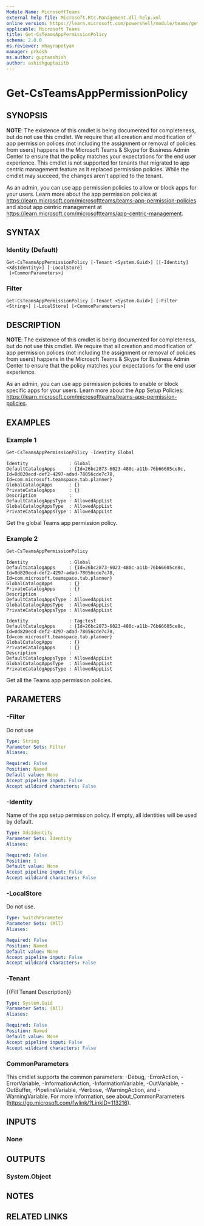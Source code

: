 ```yaml
---
Module Name: MicrosoftTeams
external help file: Microsoft.Rtc.Management.dll-help.xml
online version: https://learn.microsoft.com/powershell/module/teams/get-csteamsapppermissionpolicy
applicable: Microsoft Teams
title: Get-CsTeamsAppPermissionPolicy
schema: 2.0.0
ms.reviewer: mhayrapetyan
manager: prkosh
ms.author: guptaashish
author: ashishguptaiitb
---
```


# Get-CsTeamsAppPermissionPolicy

## SYNOPSIS
**NOTE**: The existence of this cmdlet is being documented for completeness, but do not use this cmdlet. We require that all creation and modification of app permission polices (not including the assignment or removal of policies from users) happens in the Microsoft Teams & Skype for Business Admin Center to ensure that the policy matches your expectations for the end user experience. This cmdlet is not supported for tenants that migrated to app centric management feature as it replaced permission policies. While the cmdlet may succeed, the changes aren't applied to the tenant.

As an admin, you can use app permission policies to allow or block apps for your users. Learn more about the app permission policies at <https://learn.microsoft.com/microsoftteams/teams-app-permission-policies> and about app centric management at <https://learn.microsoft.com/microsoftteams/app-centric-management>.

## SYNTAX

### Identity (Default)
```
Get-CsTeamsAppPermissionPolicy [-Tenant <System.Guid>] [[-Identity] <XdsIdentity>] [-LocalStore]
 [<CommonParameters>]
```

### Filter
```
Get-CsTeamsAppPermissionPolicy [-Tenant <System.Guid>] [-Filter <String>] [-LocalStore] [<CommonParameters>]
```

## DESCRIPTION
**NOTE**: The existence of this cmdlet is being documented for completeness, but do not use this cmdlet. We require that all creation and modification of app permission polices (not including the assignment or removal of policies from users) happens in the Microsoft Teams & Skype for Business Admin Center to ensure that the policy matches your expectations for the end user experience.

As an admin, you can use app permission policies to enable or block specific apps for your users.  Learn more about the App Setup Policies: <https://learn.microsoft.com/microsoftteams/teams-app-permission-policies>.

## EXAMPLES

### Example 1

```powershell
Get-CsTeamsAppPermissionPolicy -Identity Global
```

```Output
Identity               : Global
DefaultCatalogApps     : {Id=26bc2873-6023-480c-a11b-76b66605ce8c, Id=0d820ecd-def2-4297-adad-78056cde7c78, Id=com.microsoft.teamspace.tab.planner}
GlobalCatalogApps      : {}
PrivateCatalogApps     : {}
Description            :
DefaultCatalogAppsType : AllowedAppList
GlobalCatalogAppsType  : AllowedAppList
PrivateCatalogAppsType : AllowedAppList
```
Get the global Teams app permission policy.


### Example 2

```powershell
Get-CsTeamsAppPermissionPolicy
```

```Output
Identity               : Global
DefaultCatalogApps     : {Id=26bc2873-6023-480c-a11b-76b66605ce8c, Id=0d820ecd-def2-4297-adad-78056cde7c78, Id=com.microsoft.teamspace.tab.planner}
GlobalCatalogApps      : {}
PrivateCatalogApps     : {}
Description            :
DefaultCatalogAppsType : AllowedAppList
GlobalCatalogAppsType  : AllowedAppList
PrivateCatalogAppsType : AllowedAppList

Identity               : Tag:test
DefaultCatalogApps     : {Id=26bc2873-6023-480c-a11b-76b66605ce8c, Id=0d820ecd-def2-4297-adad-78056cde7c78, Id=com.microsoft.teamspace.tab.planner}
GlobalCatalogApps      : {}
PrivateCatalogApps     : {}
Description            :
DefaultCatalogAppsType : AllowedAppList
GlobalCatalogAppsType  : AllowedAppList
PrivateCatalogAppsType : AllowedAppList
```
Get all the Teams app permission policies.


## PARAMETERS

### -Filter
Do not use

```yaml
Type: String
Parameter Sets: Filter
Aliases:

Required: False
Position: Named
Default value: None
Accept pipeline input: False
Accept wildcard characters: False
```

### -Identity
Name of the app setup permission policy. If empty, all identities will be used by default.


```yaml
Type: XdsIdentity
Parameter Sets: Identity
Aliases:

Required: False
Position: 1
Default value: None
Accept pipeline input: False
Accept wildcard characters: False
```

### -LocalStore
Do not use.

```yaml
Type: SwitchParameter
Parameter Sets: (All)
Aliases:

Required: False
Position: Named
Default value: None
Accept pipeline input: False
Accept wildcard characters: False
```

### -Tenant
{{Fill Tenant Description}}

```yaml
Type: System.Guid
Parameter Sets: (All)
Aliases:

Required: False
Position: Named
Default value: None
Accept pipeline input: False
Accept wildcard characters: False
```

### CommonParameters
This cmdlet supports the common parameters: -Debug, -ErrorAction, -ErrorVariable, -InformationAction, -InformationVariable, -OutVariable, -OutBuffer, -PipelineVariable, -Verbose, -WarningAction, and -WarningVariable.
For more information, see about_CommonParameters (https://go.microsoft.com/fwlink/?LinkID=113216).

## INPUTS

### None


## OUTPUTS

### System.Object

## NOTES

## RELATED LINKS
